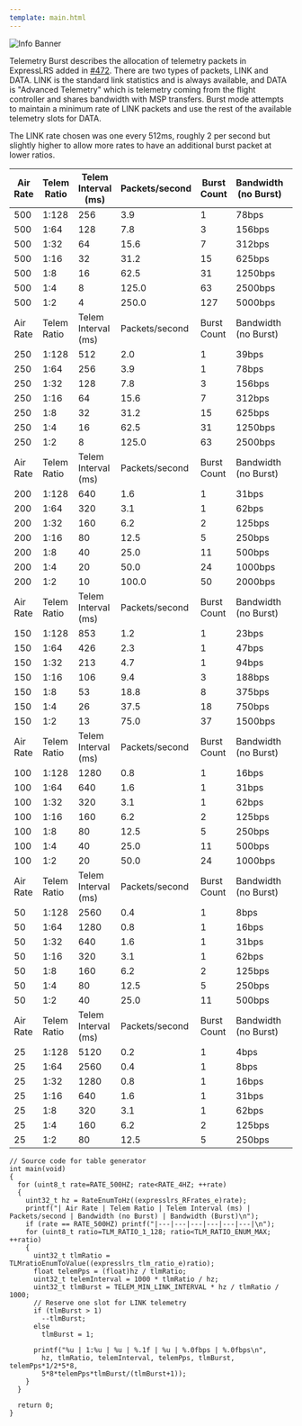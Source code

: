 ```yaml
---
template: main.html
---
```


![Info Banner](https://github.com/ExpressLRS/ExpressLRS-Hardware/blob/master/img/information.png?raw=true)


Telemetry Burst describes the allocation of telemetry packets in ExpressLRS added in [#472](https://github.com/ExpressLRS/ExpressLRS/pull/472). There are two types of packets, LINK and DATA. LINK is the standard link statistics and is always available, and DATA is "Advanced Telemetry" which is telemetry coming from the flight controller and shares bandwidth with MSP transfers. Burst mode attempts to maintain a minimum rate of LINK packets and use the rest of the available telemetry slots for DATA.

The LINK rate chosen was one every 512ms, roughly 2 per second but slightly higher to allow more rates to have an additional burst packet at lower ratios.

| Air Rate | Telem Ratio | Telem Interval (ms) | Packets/second | Burst Count | Bandwidth (no Burst) | Bandwidth (Burst)
|---|---|---|---|--|---|---|
500 | 1:128 | 256 | 3.9 | 1 | 78bps | 78bps
500 | 1:64 | 128 | 7.8 | 3 | 156bps | 234bps
500 | 1:32 | 64 | 15.6 | 7 | 312bps | 547bps
500 | 1:16 | 32 | 31.2 | 15 | 625bps | 1172bps
500 | 1:8 | 16 | 62.5 | 31 | 1250bps | 2422bps
500 | 1:4 | 8 | 125.0 | 63 | 2500bps | 4922bps
500 | 1:2 | 4 | 250.0 | 127 | 5000bps | 9922bps
| Air Rate | Telem Ratio | Telem Interval (ms) | Packets/second | Burst Count | Bandwidth (no Burst) | Bandwidth (Burst)
250 | 1:128 | 512 | 2.0 | 1 | 39bps | 39bps
250 | 1:64 | 256 | 3.9 | 1 | 78bps | 78bps
250 | 1:32 | 128 | 7.8 | 3 | 156bps | 234bps
250 | 1:16 | 64 | 15.6 | 7 | 312bps | 547bps
250 | 1:8 | 32 | 31.2 | 15 | 625bps | 1172bps
250 | 1:4 | 16 | 62.5 | 31 | 1250bps | 2422bps
250 | 1:2 | 8 | 125.0 | 63 | 2500bps | 4922bps
| Air Rate | Telem Ratio | Telem Interval (ms) | Packets/second | Burst Count | Bandwidth (no Burst) | Bandwidth (Burst)
200 | 1:128 | 640 | 1.6 | 1 | 31bps | 31bps
200 | 1:64 | 320 | 3.1 | 1 | 62bps | 62bps
200 | 1:32 | 160 | 6.2 | 2 | 125bps | 167bps
200 | 1:16 | 80 | 12.5 | 5 | 250bps | 417bps
200 | 1:8 | 40 | 25.0 | 11 | 500bps | 917bps
200 | 1:4 | 20 | 50.0 | 24 | 1000bps | 1920bps
200 | 1:2 | 10 | 100.0 | 50 | 2000bps | 3922bps
| Air Rate | Telem Ratio | Telem Interval (ms) | Packets/second | Burst Count | Bandwidth (no Burst) | Bandwidth (Burst)
150 | 1:128 | 853 | 1.2 | 1 | 23bps | 23bps
150 | 1:64 | 426 | 2.3 | 1 | 47bps | 47bps
150 | 1:32 | 213 | 4.7 | 1 | 94bps | 94bps
150 | 1:16 | 106 | 9.4 | 3 | 188bps | 281bps
150 | 1:8 | 53 | 18.8 | 8 | 375bps | 667bps
150 | 1:4 | 26 | 37.5 | 18 | 750bps | 1421bps
150 | 1:2 | 13 | 75.0 | 37 | 1500bps | 2921bps
| Air Rate | Telem Ratio | Telem Interval (ms) | Packets/second | Burst Count | Bandwidth (no Burst) | Bandwidth (Burst)
100 | 1:128 | 1280 | 0.8 | 1 | 16bps | 16bps
100 | 1:64 | 640 | 1.6 | 1 | 31bps | 31bps
100 | 1:32 | 320 | 3.1 | 1 | 62bps | 62bps
100 | 1:16 | 160 | 6.2 | 2 | 125bps | 167bps
100 | 1:8 | 80 | 12.5 | 5 | 250bps | 417bps
100 | 1:4 | 40 | 25.0 | 11 | 500bps | 917bps
100 | 1:2 | 20 | 50.0 | 24 | 1000bps | 1920bps
| Air Rate | Telem Ratio | Telem Interval (ms) | Packets/second | Burst Count | Bandwidth (no Burst) | Bandwidth (Burst)
50 | 1:128 | 2560 | 0.4 | 1 | 8bps | 8bps
50 | 1:64 | 1280 | 0.8 | 1 | 16bps | 16bps
50 | 1:32 | 640 | 1.6 | 1 | 31bps | 31bps
50 | 1:16 | 320 | 3.1 | 1 | 62bps | 62bps
50 | 1:8 | 160 | 6.2 | 2 | 125bps | 167bps
50 | 1:4 | 80 | 12.5 | 5 | 250bps | 417bps
50 | 1:2 | 40 | 25.0 | 11 | 500bps | 917bps
| Air Rate | Telem Ratio | Telem Interval (ms) | Packets/second | Burst Count | Bandwidth (no Burst) | Bandwidth (Burst)
25 | 1:128 | 5120 | 0.2 | 1 | 4bps | 4bps
25 | 1:64 | 2560 | 0.4 | 1 | 8bps | 8bps
25 | 1:32 | 1280 | 0.8 | 1 | 16bps | 16bps
25 | 1:16 | 640 | 1.6 | 1 | 31bps | 31bps
25 | 1:8 | 320 | 3.1 | 1 | 62bps | 62bps
25 | 1:4 | 160 | 6.2 | 2 | 125bps | 167bps
25 | 1:2 | 80 | 12.5 | 5 | 250bps | 417bps

```
// Source code for table generator
int main(void)
{
  for (uint8_t rate=RATE_500HZ; rate<RATE_4HZ; ++rate)
  {
    uint32_t hz = RateEnumToHz((expresslrs_RFrates_e)rate);
    printf("| Air Rate | Telem Ratio | Telem Interval (ms) | Packets/second | Bandwidth (no Burst) | Bandwidth (Burst)\n");
    if (rate == RATE_500HZ) printf("|---|---|---|---|---|---|\n");
    for (uint8_t ratio=TLM_RATIO_1_128; ratio<TLM_RATIO_ENUM_MAX; ++ratio)
    {
      uint32_t tlmRatio = TLMratioEnumToValue((expresslrs_tlm_ratio_e)ratio);
      float telemPps = (float)hz / tlmRatio;
      uint32_t telemInterval = 1000 * tlmRatio / hz;
      uint32_t tlmBurst = TELEM_MIN_LINK_INTERVAL * hz / tlmRatio / 1000;
      // Reserve one slot for LINK telemetry 
      if (tlmBurst > 1)
        --tlmBurst;
      else
        tlmBurst = 1;

      printf("%u | 1:%u | %u | %.1f | %u | %.0fbps | %.0fbps\n",
        hz, tlmRatio, telemInterval, telemPps, tlmBurst, telemPps*1/2*5*8,
        5*8*telemPps*tlmBurst/(tlmBurst+1));
    }
  }

  return 0;
}
```